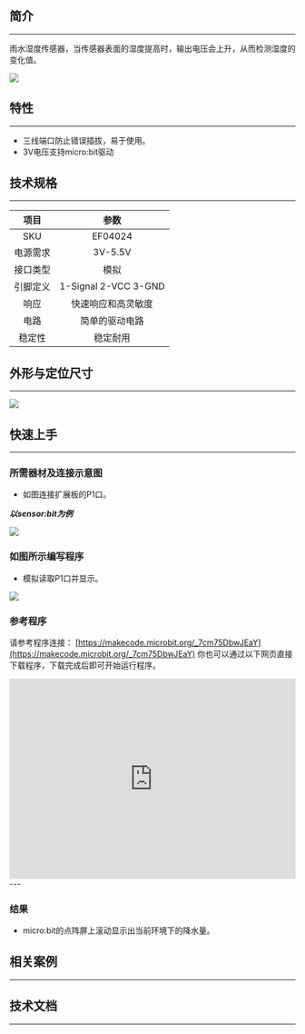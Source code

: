 ## 简介
---
雨水湿度传感器，当传感器表面的湿度提高时，输出电压会上升，从而检测湿度的变化值。

 ![](https://i.imgur.com/4tWL14e.jpg)

## 特性
---
- 三线端口防止错误插拔，易于使用。
- 3V电压支持micro:bit驱动

## 技术规格
---
项目 | 参数 
:-: | :-: 
SKU|EF04024
电源需求|3V-5.5V
接口类型|模拟
引脚定义|1-Signal 2-VCC 3-GND
响应|快速响应和高灵敏度
电路|简单的驱动电路
稳定性|稳定耐用


## 外形与定位尺寸
---

 ![](https://i.imgur.com/xpNQNBG.png)

## 快速上手
---
### 所需器材及连接示意图
- 如图连接扩展板的P1口。

***以sensor:bit为例***

 ![](https://i.imgur.com/ai3lZZE.jpg)

### 如图所示编写程序
- 模拟读取P1口并显示。

 ![](https://i.imgur.com/JQBCxSv.png)

### 参考程序
请参考程序连接：
[https://makecode.microbit.org/_7cm75DbwJEaY](https://makecode.microbit.org/_7cm75DbwJEaY)
你也可以通过以下网页直接下载程序，下载完成后即可开始运行程序。

<div style="position:relative;height:0;padding-bottom:70%;overflow:hidden;"><iframe style="position:absolute;top:0;left:0;width:100%;height:100%;" src="https://makecode.microbit.org/#pub:_7cm75DbwJEaY" frameborder="0" sandbox="allow-popups allow-forms allow-scripts allow-same-origin"></iframe></div>  
---

### 结果
- micro:bit的点阵屏上滚动显示出当前环境下的降水量。

## 相关案例
---

## 技术文档
---
